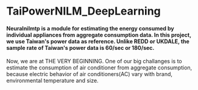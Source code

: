# TaiPowerNILM_DeepLearning
#### Neuralnilmtp is a module for estimating the energy consumed by individual appliances from aggregate consumption data. In this project, we use Taiwan's power data as reference. Unlike REDD or UKDALE, the sample rate of Taiwan's power data is 60/sec or 180/sec.

Now, we are at THE VERY BEGINNING. One of our big challanges is to estimate the consumption of air conditioner from aggregate consumption, because electric behavior of air conditioners(AC) vary with brand, environmental temperature and size.
